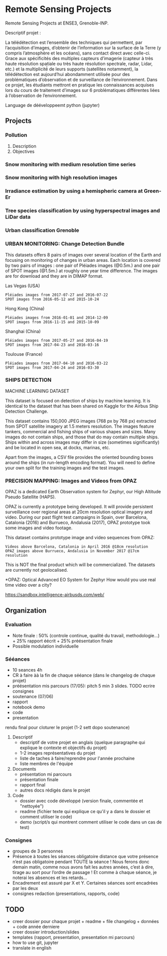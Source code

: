 # Remote Sensing Projects

Remote Sensing Projects at ENSE3, Grenoble-INP.

Descriptif projet : 

La télédétection est l’ensemble des techniques qui permettent, par l’acquisition d’images, d’obtenir de l’information sur la surface de la Terre (y compris l’atmosphère et les océans), sans contact direct avec celle-ci. Grace aux spécificités des multiples capteurs d’imagerie (capteur à très haute résolution spatiale ou très haute résolution spectrale, radar, Lidar, etc.) et la multiplicité́ de leurs supports (satellites notamment), la télédétection est aujourd’hui abondamment utilisée pour des problématiques d’observation et de surveillance de l’environnement. 
Dans ce projet, les étudiants mettront en pratique les connaissances acquises lors du cours de traitement d’images sur 6 problématiques différentes liées à l’observation de l’environnement.

Language de dééveloppeemt python (jupyter)


## Projects

### Pollution
1. Description
2. Objectives

### Snow monitoring with medium resolution time series

### Snow monitoring with high resolution images

### Irradiance estimation by using a hemispheric camera at Green-Er

### Tree species classification by using hyperspectral images and LiDar data

### Urban classification Grenoble

### URBAN MONITORING: Change Detection Bundle

This datasets offers 8 pairs of images over several location of the Earth and focusing on monitoring of changes in urban areas. Each location is covered by two pairs of images : one pair of Pléiades images (@0.5m.) and one pair of SPOT images (@1.5m.) at roughly one year time difference. The images are for download and they are in DIMAP format. 
 
Las Vegas (USA)

    Pléiades images from 2017-07-27 and 2016-07-22
    SPOT images from 2016-05-12 and 2015-10-24

Hong Kong (China)

    Pléiades images from 2016-01-01 and 2014-12-09
    SPOT images from 2016-11-15 and 2015-10-09

Shanghai (China)

    Pléiades images from 2017-05-27 and 2016-04-19
    SPOT images from 2017-04-23 and 2016-03-16

Toulouse (France)

    Pléiades images from 2017-04-10 and 2016-03-22
    SPOT images from 2017-04-24 and 2016-03-30



### SHIPS DETECTION
MACHINE LEARNING DATASET


This dataset is focused on detection of ships by machine learning. It is identical to the dataset that has been shared on Kaggle for the Airbus Ship Detection Challenge.

This dataset contains 150,000 JPEG images (768 px by 768 px) extracted from SPOT satellite imagery at 1.5 meters resolution. The images feature tankers, commercial and fishing ships of various shapes and sizes. Many images do not contain ships, and those that do may contain multiple ships. Ships within and across images may differ in size (sometimes significantly) and be located in open sea, at docks, marinas, etc.

Apart from the images, a CSV file provides the oriented bounding boxes around the ships (in run-length encoding format). You will need to define your own split for the training images and the test images.

### PRECISION MAPPING: Images and Videos from OPAZ

OPAZ is a dedicated Earth Observation system for Zephyr, our High Altitude Pseudo Satellite (HAPS).

OPAZ is currently a prototype being developed. It will provide persistent surveillance over regional areas at 20cm resolution optical imagery and video. During our past flight test campaigns in Spain, over Barcelona, Catalonia (2016) and Burrueco, Andalusia (2017), OPAZ prototype took some images and video footage. 

This dataset contains prototype image and video sequences from OPAZ:

    Videos above Barcelona, Catalonia in April 2016 @18cm resolution
    OPAZ images above Burrueco, Andalusia in November 2017 @17cm resolution

This is NOT the final product which will be commercialized. The datasets are currently not geolocalised.

*OPAZ: Optical Advanced EO System for Zephyr
How would you use real time video over a city?

https://sandbox.intelligence-airbusds.com/web/

## Organization

### Evaluation
- Note finale : 50% (controle continue, qualité du travail, methodologie...) + 25% rapport éécrit + 25% préésentation finale
- Possible modulation individuelle

### Sééances
- 10 seances 4h
- CR à faire àà la fin de chaque sééance (dans le changelog de chaque projet) 
- préésentation mis parcours (17/05): pitch 5 min 3 slides. TODO ecrire consignes 
- soutenance (07/06) 
 - rapport
 - notebook demo 
 - code
 - presentation

 rendu final pour cloturer le projet (1-2 sett dopo soutenance)
1. Descriptif
   - descriptif de votre projet en anglais (quelque paragraphe qui explique le contexte
   et objectifs du projet)
   - 1-2 images représentatives du projet
   - liste de taches à faire/reprendre pour l'année prochaine
   - liste membres de l'équipe
2. Documents
   - présentation mi parcours
   - présentation finale
   - rapport final
   - autres docs rédigés dans le projet
3. Code
   - dossier avec code développé (version finale, commentée et "nettoyée")
   - readme (fichier texte qui explique ce qu'il y a dans le dossier et
     comment utiliser le code)
   - demo (script/s qui montrent comment utiliser le code dans un cas de
     test)


 ### Consignes
 - groupes de 3 personnes
 - Présence à toutes les séances obligatoire
 distance que votre présence n’est pas obligatoire pendant TOUTE la séance ! Nous ferons donc demain matin, comme nous avons fait les autres années, c’est à dire, tirage au sort pour l’ordre de passage ! Et comme à chaque séance, je noterai les absences et les retards…
- Encadrement est assuré par X et Y. Certaines séances sont encadrées
  par les deux
- consignes redaction (presentations, rapports, code)
 
## TODO
- creer dossier pour chaque projet + readme + file changelog + données + code année derniere
- creer dossier introduction/slides
- templates (rapport, presentation, presentation mi parcours)
- how to use git, jupyter
- translate in english
